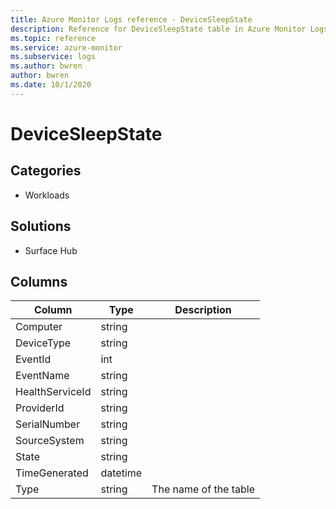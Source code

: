 ```yaml
---
title: Azure Monitor Logs reference - DeviceSleepState
description: Reference for DeviceSleepState table in Azure Monitor Logs.
ms.topic: reference
ms.service: azure-monitor
ms.subservice: logs
ms.author: bwren
author: bwren
ms.date: 10/1/2020
---
```


# DeviceSleepState

 

## Categories

- Workloads
## Solutions

- Surface Hub




## Columns

|Column|Type|Description|
|---|---|---|
|Computer|string||
|DeviceType|string||
|EventId|int||
|EventName|string||
|HealthServiceId|string||
|ProviderId|string||
|SerialNumber|string||
|SourceSystem|string||
|State|string||
|TimeGenerated|datetime||
|Type|string|The name of the table|
